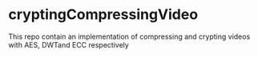 # cryptingCompressingVideo
This repo contain an implementation of compressing and crypting videos with AES, DWTand ECC respectively
